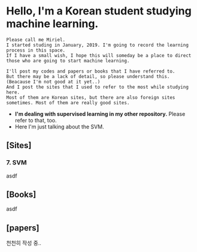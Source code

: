 # Hello, I'm a Korean student studying machine learning.

```
Please call me Miriel. 
I started studing in January, 2019. I'm going to record the learning process in this space. 
If I have a small wish, I hope this will someday be a place to direct 
those who are going to start machine learning.

I'll post my codes and papers or books that I have referred to. 
But there may be a lack of detail, so please understand this.
(Beacause I'm not good at it yet..) 
And I post the sites that I used to refer to the most while studying here. 
Most of them are Korean sites, but there are also foreign sites sometimes. Most of them are really good sites.
```
* **I'm dealing with supervised learning in my other repository.** Please refer to that, too.
*  Here I'm just talking about the SVM.

## [Sites]  

### 7. SVM
asdf


## [Books]
asdf

## [papers]



천천히 작성 중..
